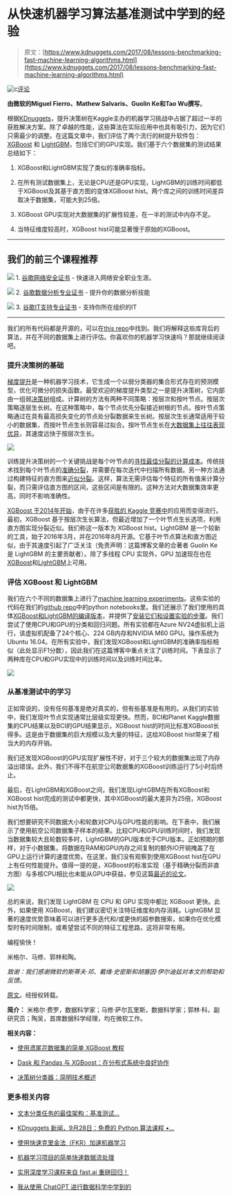 # 从快速机器学习算法基准测试中学到的经验

> 原文：[https://www.kdnuggets.com/2017/08/lessons-benchmarking-fast-machine-learning-algorithms.html](https://www.kdnuggets.com/2017/08/lessons-benchmarking-fast-machine-learning-algorithms.html)

![c](../Images/3d9c022da2d331bb56691a9617b91b90.png)[评论](#comments)

**由微软的Miguel Fierro、Mathew Salvaris、Guolin Ke和Tao Wu撰写**。

根据[KDnuggets](/2016/03/xgboost-implementing-winningest-kaggle-algorithm-spark-flink.html)，提升决策树在Kaggle主办的机器学习挑战中占据了超过一半的获胜解决方案。除了卓越的性能，这些算法在实际应用中也具有吸引力，因为它们只需最少的调整。在这篇文章中，我们评估了两个流行的树提升软件包： [XGBoost](https://github.com/dmlc/xgboost) 和 [LightGBM](https://github.com/Microsoft/LightGBM)，包括它们的GPU实现。我们基于六个数据集的测试结果总结如下：

1.  XGBoost和LightGBM实现了类似的准确率指标。

1.  在所有测试数据集上，无论是CPU还是GPU实现，LightGBM的训练时间都低于XGBoost及其基于直方图的变体XGBoost hist。两个库之间的训练时间差异取决于数据集，可能大到25倍。

1.  XGBoost GPU实现对大数据集的扩展性较差，在一半的测试中内存不足。

1.  当特征维度较高时，XGBoost hist可能显著慢于原始的XGBoost。

* * *

## 我们的前三个课程推荐

![](../Images/0244c01ba9267c002ef39d4907e0b8fb.png) 1\. [谷歌网络安全证书](https://www.kdnuggets.com/google-cybersecurity) - 快速进入网络安全职业生涯。

![](../Images/e225c49c3c91745821c8c0368bf04711.png) 2\. [谷歌数据分析专业证书](https://www.kdnuggets.com/google-data-analytics) - 提升你的数据分析技能

![](../Images/0244c01ba9267c002ef39d4907e0b8fb.png) 3\. [谷歌IT支持专业证书](https://www.kdnuggets.com/google-itsupport) - 支持你所在组织的IT

* * *

我们的所有代码都是开源的，可以在[this repo](https://github.com/Azure/fast_retraining/)中找到。我们将解释这些库背后的算法，并在不同的数据集上进行评估。你喜欢你的机器学习快速吗？那就继续阅读吧。

### 提升决策树的基础

[梯度提升](https://en.wikipedia.org/wiki/Gradient_boosting)是一种机器学习技术，它生成一个以弱分类器的集合形式存在的预测模型，优化可微分的损失函数。最受欢迎的梯度提升类型之一是提升决策树，它内部由一组弱[决策树](https://en.wikipedia.org/wiki/Decision_tree_learning)组成。计算树的方法有两种不同策略：按层次和按叶节点。按层次策略逐层生长树。在这种策略中，每个节点优先分裂接近树根的节点。按叶节点策略通过在具有最高损失变化的节点处分裂数据来生长树。按层次生长通常适用于较小的数据集，而按叶节点生长则容易过拟合。按叶节点生长在[大数据集上往往表现优异](http://researchcommons.waikato.ac.nz/handle/10289/2317)，其速度远快于按层次生长。

![](../Images/12f36bb713456993f64393f64e51e30e.png)

训练提升决策树的一个关键挑战是每个叶节点的[寻找最佳分裂的计算成本](https://arxiv.org/abs/1706.08359)。传统技术找到每个叶节点的[准确分裂](https://arxiv.org/abs/1603.02754)，并需要在每次迭代中扫描所有数据。另一种方法通过构建特征的直方图来[近似分裂](https://arxiv.org/abs/1611.01276)。这样，算法无需评估每个特征的所有值来计算分裂，而只需评估直方图的区间，这些区间是有限的。这种方法对大数据集效率更高，同时不影响准确性。

[XGBoost 于2014年开始](http://homes.cs.washington.edu/~tqchen/2016/03/10/story-and-lessons-behind-the-evolution-of-xgboost.html)，由于在许多[获胜的 Kaggle 竞赛中](https://github.com/dmlc/xgboost/blob/master/demo/README.md)的应用而变得流行。最初，XGBoost 基于按层次生长算法，但最近增加了一个叶节点生长选项，利用直方图实现分裂近似。我们称这一版本为 XGBoost hist。LightGBM 是一个较新的工具，始于2016年3月，并在2016年8月开源。它基于叶节点算法和直方图近似，由于其速度引起了广泛关注（免责声明：这篇博客文章的合著者 Guolin Ke 是 LightGBM 的主要贡献者）。除了多线程 CPU 实现外，GPU 加速现在也在[XGBoost](https://github.com/dmlc/xgboost/tree/master/plugin/updater_gpu)和[LightGBM](https://github.com/Microsoft/LightGBM/blob/master/docs/GPU-Tutorial.md)上可用。

### 评估 XGBoost 和 LightGBM

我们在六个不同的数据集上进行了[machine learning experiments](https://github.com/Azure/fast_retraining/)。这些实验的代码在我们的[github repo](https://github.com/Azure/fast_retraining/)中的python notebooks里。我们还展示了我们使用的具体[XGBoost和LightGBM的编译版本](https://github.com/Azure/fast_retraining/blob/master/INSTALL.md)，并提供了[安装它们和设置实验的步骤](https://github.com/Azure/fast_retraining/blob/master/INSTALL.md)。我们尝试了使用CPU和GPU的分类和回归问题。所有实验都在Azure NV24虚拟机上运行，该虚拟机配备了24个核心、224 GB内存和NVIDIA M60 GPU。操作系统为Ubuntu 16.04。在所有实验中，我们发现XGBoost和LightGBM的准确率指标相似（此处显示F1分数），因此我们在这篇博客中重点关注了训练时间。下表显示了两种库在CPU和GPU实现中的训练时间以及训练时间比率。

![](../Images/7669a13d7f013ffb9c8711007bf4bfa1.png)

### 从基准测试中的学习

正如常说的，没有任何基准是绝对真实的，但有些基准是有用的。从我们的实验中，我们发现叶节点实现通常比层级实现更快。然而，BCI和Planet Kaggle数据集的CPU结果以及BCI的GPU结果显示，XGBoost hist的时间比标准XGBoost长得多。这是由于数据集的巨大规模以及大量的特征，这给XGBoost hist带来了相当大的内存开销。

我们还发现XGBoost的GPU实现扩展性不好，对于三个较大的数据集出现了内存溢出错误。此外，我们不得不在航空公司数据集的XGBoost训练运行了5小时后终止。

最后，在LightGBM和XGBoost之间，我们发现LightGBM在所有XGBoost和XGBoost hist完成的测试中都更快，其中XGBoost的最大差异为25倍，XGBoost hist为15倍。

我们想要研究不同数据大小和轮数对CPU与GPU性能的影响。在下表中，我们展示了使用航空公司数据集子样本的结果。比较CPU和GPU训练时间时，我们发现当数据集较大且轮数较多时，LightGBM的GPU版本优于CPU版本。正如预期的那样，对于小数据集，将数据在RAM和GPU内存之间复制的额外IO开销掩盖了在GPU上运行计算的速度优势。在这里，我们没有观察到使用XGBoost hist在GPU上有任何性能提升。值得一提的是，XGBoost的标准实现（基于精确分裂而非直方图）与多核CPU相比也未能从GPU中获益，参见这篇[最近的论文](https://arxiv.org/abs/1706.08359)。

![](../Images/1fed194178d3ccb9ca962b4b9dc785ba.png)

总的来说，我们发现 LightGBM 在 CPU 和 GPU 实现中都比 XGBoost 更快。此外，如果使用 XGBoost，我们建议密切关注特征维度和内存消耗。LightGBM 显著的速度优势意味着可以进行更多迭代和/或更快的超参数搜索，如果你在优化模型时有时间限制，或希望尝试不同的特征工程思路，这将非常有用。

编程愉快！

米格尔、马修、郭林和陶。

*致谢：我们感谢微软的斯蒂夫·邓、戴维·史密斯和胡塞因·伊尔迪兹对本文的帮助和反馈。*

[原文](https://blogs.technet.microsoft.com/machinelearning/2017/07/25/lessons-learned-benchmarking-fast-machine-learning-algorithms/)。经授权转载。

**简介：** 米格尔·费罗，数据科学家；马修·萨尔瓦里斯，数据科学家；郭林·科，副研究员；陶吴，首席数据科学经理，均在微软工作。

**相关内容：**

+   [使用鸢尾花数据集的简单 XGBoost 教程](/2017/03/simple-xgboost-tutorial-iris-dataset.html)

+   [Dask 和 Pandas 与 XGBoost：在分布式系统中良好协作](/2017/04/dask-pandas-xgboost-playing-nicely-distributed-systems.html)

+   [决策树分类器：简明技术概述](/2016/10/decision-trees-concise-technical-overview.html)

### 更多相关内容

+   [文本分类任务的最佳架构：基准测试…](https://www.kdnuggets.com/2023/04/best-architecture-text-classification-task-benchmarking-options.html)

+   [KDnuggets 新闻，9月28日：免费的 Python 算法课程 •…](https://www.kdnuggets.com/2022/n38.html)

+   [使用快速克里金法（FKR）加速机器学习](https://www.kdnuggets.com/2022/06/vmc-speed-machine-learning-fast-kriging.html)

+   [机器学习项目的简单快速数据流处理](https://www.kdnuggets.com/2022/11/simple-fast-data-streaming-machine-learning-projects.html)

+   [实用深度学习课程来自 fast.ai 重磅回归！](https://www.kdnuggets.com/2022/07/practical-deep-learning-fastai-2022.html)

+   [我从使用 ChatGPT 进行数据科学中学到的](https://www.kdnuggets.com/what-i-learned-from-using-chatgpt-for-data-science)

